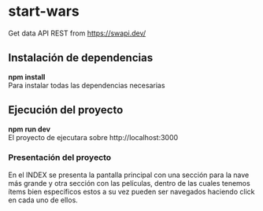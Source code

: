 # start-wars
Get data API REST from https://swapi.dev/

## Instalación de dependencias
**npm install**  
Para instalar todas las dependencias necesarias

## Ejecución del proyecto
**npm run dev**  
El proyecto de ejecutara sobre http://localhost:3000

### Presentación del proyecto
En el INDEX se presenta la pantalla principal con una sección para la nave más grande y otra sección con las películas, dentro de las cuales tenemos ítems bien específicos estos a su vez pueden ser navegados haciendo click en cada uno de ellos.

